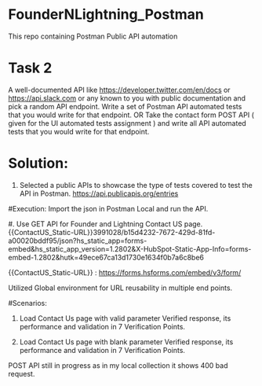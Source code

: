 # FounderNLightning_Postman
This repo containing Postman Public API automation

# Task 2

A well-documented API like https://developer.twitter.com/en/docs or https://api.slack.com or any known to you with public documentation and pick a random API endpoint.
Write a set of Postman API automated tests that you would write for that endpoint.
OR
Take the contact form POST API ( given for the UI automated tests assignment ) and write all API automated tests that you would write for that endpoint. 

# Solution:

1. Selected a public APIs to showcase the type of tests covered to test the API in Postman. 
https://api.publicapis.org/entries 

#Execution: Import the json in Postman Local and run the API.

#. Use GET API for Founder and Lightning Contact US page.
{{ContactUS_Static-URL}}3991028/b15d4232-7672-429d-81fd-a00020bddf95/json?hs_static_app=forms-embed&hs_static_app_version=1.2802&X-HubSpot-Static-App-Info=forms-embed-1.2802&hutk=49ece67ca13d1730e1634f0b7a6c8be6

{{ContactUS_Static-URL}} : https://forms.hsforms.com/embed/v3/form/

Utilized Global environment for URL reusability in multiple end points.

#Scenarios:
1. Load Contact Us page with valid parameter
Verified response, its performance and validation in 7 Verification Points.

2. Load Contact Us page with blank parameter
Verified response, its performance and validation in 7 Verification Points.

POST API still in progress as in my local collection it shows 400 bad request.







